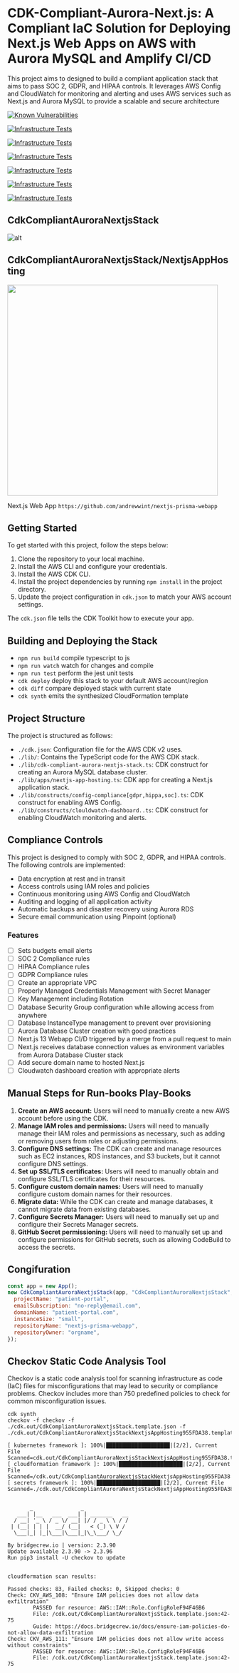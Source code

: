 # CDK-Compliant-Aurora-Next.js: A Compliant IaC Solution for Deploying Next.js Web Apps on AWS with Aurora MySQL and Amplify CI/CD

This project aims to designed to build a compliant application stack that aims to pass SOC 2, GDPR, and HIPAA controls. It leverages AWS Config and CloudWatch for monitoring and alerting and uses AWS services such as Next.js and Aurora MySQL to provide a scalable and secure architecture

[![Known Vulnerabilities](https://snyk.io/test/github/andrewwint/cdk-compliant-aurora-nextjs/badge.svg)](https://snyk.io/test/github/andrewwint/cdk-compliant-aurora-nextjs)

[![Infrastructure Tests](https://www.bridgecrew.cloud/badges/github/andrewwint/cdk-compliant-aurora-nextjs/general)](https://www.bridgecrew.cloud/link/badge?vcs=github&fullRepo=andrewwint%2Fcdk-compliant-aurora-nextjs&benchmark=INFRASTRUCTURE+SECURITY)

[![Infrastructure Tests](https://www.bridgecrew.cloud/badges/github/andrewwint/nextjs-prisma-webapp/hipaa)](https://www.bridgecrew.cloud/link/badge?vcs=github&fullRepo=andrewwint%2Fnextjs-prisma-webapp&benchmark=HIPAA)

[![Infrastructure Tests](https://www.bridgecrew.cloud/badges/github/andrewwint/nextjs-prisma-webapp/soc2)](https://www.bridgecrew.cloud/link/badge?vcs=github&fullRepo=andrewwint%2Fnextjs-prisma-webapp&benchmark=SOC2)

[![Infrastructure Tests](https://www.bridgecrew.cloud/badges/github/andrewwint/nextjs-prisma-webapp/nist)](https://www.bridgecrew.cloud/link/badge?vcs=github&fullRepo=andrewwint%2Fnextjs-prisma-webapp&benchmark=NIST-800-53)

[![Infrastructure Tests](https://www.bridgecrew.cloud/badges/github/andrewwint/nextjs-prisma-webapp/cis_aws_13)](https://www.bridgecrew.cloud/link/badge?vcs=github&fullRepo=andrewwint%2Fnextjs-prisma-webapp&benchmark=CIS+AWS+V1.3)

[![Infrastructure Tests](https://www.bridgecrew.cloud/badges/github/andrewwint/nextjs-prisma-webapp/pci)](https://www.bridgecrew.cloud/link/badge?vcs=github&fullRepo=andrewwint%2Fnextjs-prisma-webapp&benchmark=PCI-DSS+V3.2)

## CdkCompliantAuroraNextjsStack

![alt](./assets/AuroraPinpointStack.template.json.png)

## CdkCompliantAuroraNextjsStack/**NextjsAppHosting**

<a href="https://github.com/andrewwint/nextjs-prisma-webapp">
  <img src="https://velog.velcdn.com/images/sinclairr/post/fb146ca7-654e-41df-8b26-33e01ffffe7b/image.png" width="473">
</a>

Next.js Web App `https://github.com/andrewwint/nextjs-prisma-webapp`

## Getting Started

To get started with this project, follow the steps below:

1. Clone the repository to your local machine.
2. Install the AWS CLI and configure your credentials.
3. Install the AWS CDK CLI.
4. Install the project dependencies by running `npm install` in the project directory.
5. Update the project configuration in `cdk.json` to match your AWS account settings.

The `cdk.json` file tells the CDK Toolkit how to execute your app.

## Building and Deploying the Stack

- `npm run build` compile typescript to js
- `npm run watch` watch for changes and compile
- `npm run test` perform the jest unit tests
- `cdk deploy` deploy this stack to your default AWS account/region
- `cdk diff` compare deployed stack with current state
- `cdk synth` emits the synthesized CloudFormation template

## Project Structure

The project is structured as follows:

- `./cdk.json`: Configuration file for the AWS CDK v2 uses.
- `./lib/`: Contains the TypeScript code for the AWS CDK stack.
- `./lib/cdk-compliant-aurora-nextjs-stack.ts`: CDK construct for creating an Aurora MySQL database cluster.
- `./lib/apps/nextjs-app-hosting.ts`: CDK app for creating a Next.js application stack.
- `./lib/constructs/config-compliance[gdpr,hippa,soc].ts`: CDK construct for enabling AWS Config.
- `./lib/constructs/clouldwatch-dashboard..ts`: CDK construct for enabling CloudWatch monitoring and alerts.

## Compliance Controls

This project is designed to comply with SOC 2, GDPR, and HIPAA controls. The following controls are implemented:

- Data encryption at rest and in transit
- Access controls using IAM roles and policies
- Continuous monitoring using AWS Config and CloudWatch
- Auditing and logging of all application activity
- Automatic backups and disaster recovery using Aurora RDS
- Secure email communication using Pinpoint (optional)

### Features

- [ ] Sets budgets email alerts
- [ ] SOC 2 Compliance rules
- [ ] HIPAA Compliance rules
- [ ] GDPR Compliance rules
- [ ] Create an appropriate VPC
- [ ] Properly Managed Credentials Management with Secret Manager
- [ ] Key Management including Rotation
- [ ] Database Security Group configuration while allowing access from anywhere
- [ ] Database InstanceType management to prevent over provisioning
- [ ] Aurora Database Cluster creation with good practices
- [ ] Next.js 13 Webapp CI/D triggered by a merge from a pull request to main
- [ ] Next.js receives database connection values as environment variables from Aurora Database Cluster stack
- [ ] Add secure domain name to hosted Next.js
- [ ] Cloudwatch dashboard creation with appropriate alerts

## Manual Steps for Run-books Play-Books

1. **Create an AWS account:** Users will need to manually create a new AWS account before using the CDK.
2. **Manage IAM roles and permissions:** Users will need to manually manage their IAM roles and permissions as necessary, such as adding or removing users from roles or adjusting permissions.
3. **Configure DNS settings:** The CDK can create and manage resources such as EC2 instances, RDS instances, and S3 buckets, but it cannot configure DNS settings.
4. **Set up SSL/TLS certificates:** Users will need to manually obtain and configure SSL/TLS certificates for their resources.
5. **Configure custom domain names:** Users will need to manually configure custom domain names for their resources.
6. **Migrate data:** While the CDK can create and manage databases, it cannot migrate data from existing databases.
7. **Configure Secrets Manager:** Users will need to manually set up and configure their Secrets Manager secrets.
8. **GitHub Secret permissioning:** Users will need to manually set up and configure permissions for GitHub secrets, such as allowing CodeBuild to access the secrets.



## Congifuration

```js
const app = new App();
new CdkCompliantAuroraNextjsStack(app, "CdkCompliantAuroraNextjsStack", {
  projectName: "patient-portal",
  emailSubscription: "no-reply@email.com",
  domainName: "patient-portal.com",
  instanceSize: "small",
  repositoryName: "nextjs-prisma-webapp",
  repositoryOwner: "orgname",
});
```

## Checkov Static Code Analysis Tool

Checkov is a static code analysis tool for scanning infrastructure as code (IaC) files for misconfigurations that may lead to security or compliance problems. Checkov includes more than 750 predefined policies to check for common misconfiguration issues.

```shell
cdk synth
checkov -f checkov -f ./cdk.out/CdkCompliantAuroraNextjsStack.template.json -f ./cdk.out/CdkCompliantAuroraNextjsStackNextjsAppHosting955FDA38.template.json

[ kubernetes framework ]: 100%|████████████████████|[2/2], Current File Scanned=cdk.out/CdkCompliantAuroraNextjsStackNextjsAppHosting955FDA38.temp
[ cloudformation framework ]: 100%|████████████████████|[2/2], Current File Scanned=/cdk.out/CdkCompliantAuroraNextjsStackNextjsAppHosting955FDA38
[ secrets framework ]: 100%|████████████████████|[2/2], Current File Scanned=./cdk.out/CdkCompliantAuroraNextjsStackNextjsAppHosting955FDA38.templ


       _               _              
   ___| |__   ___  ___| | _______   __
  / __| '_ \ / _ \/ __| |/ / _ \ \ / /
 | (__| | | |  __/ (__|   < (_) \ V / 
  \___|_| |_|\___|\___|_|\_\___/ \_/  
                                      
By bridgecrew.io | version: 2.3.90 
Update available 2.3.90 -> 2.3.96
Run pip3 install -U checkov to update 


cloudformation scan results:

Passed checks: 83, Failed checks: 0, Skipped checks: 0
Check: CKV_AWS_108: "Ensure IAM policies does not allow data exfiltration"
        PASSED for resource: AWS::IAM::Role.ConfigRoleF94F46B6
        File: /cdk.out/CdkCompliantAuroraNextjsStack.template.json:42-75
        Guide: https://docs.bridgecrew.io/docs/ensure-iam-policies-do-not-allow-data-exfiltration
Check: CKV_AWS_111: "Ensure IAM policies does not allow write access without constraints"
        PASSED for resource: AWS::IAM::Role.ConfigRoleF94F46B6
        File: /cdk.out/CdkCompliantAuroraNextjsStack.template.json:42-75
```
